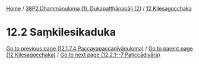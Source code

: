
[Home](/) / [38P2 Dhammānuloma (1), Dukapaṭṭhānapāḷi (2)](../../38P2.md) / [12 Kilesagocchaka](../12.md)

# 12.2 Saṃkilesikaduka


[Go to previous page (12.1.7.4 Paccayapaccanīyānuloma)](12.1/12.1.7/12.1.7.4.md) / [Go to parent page (12 Kilesagocchaka)](../12.md) / [Go to next page (12.2.1--7 Paṭiccādivāra)](12.2/12.2.1--7.md)


